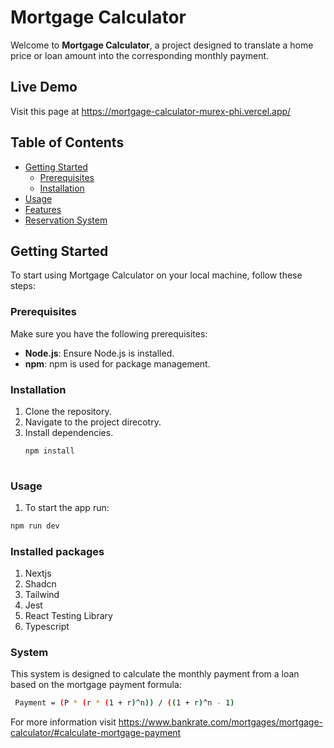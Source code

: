 # Mortgage Calculator

Welcome to **Mortgage Calculator**, a project designed to translate a home price or loan amount into the corresponding monthly payment.

## Live Demo
Visit this page at https://mortgage-calculator-murex-phi.vercel.app/

## Table of Contents

- [Getting Started](#getting-started)
  - [Prerequisites](#prerequisites)
  - [Installation](#installation)
- [Usage](#usage)
- [Features](#features)
- [Reservation System](#reservation-system)

## Getting Started

To start using Mortgage Calculator on your local machine, follow these steps:

### Prerequisites

Make sure you have the following prerequisites:

- **Node.js**: Ensure Node.js is installed.
- **npm**: npm is used for package management.

### Installation
1. Clone the repository.
2. Navigate to the project direcotry.
3. Install dependencies.
   ```sh
   npm install
  
### Usage
1. To start the app run:
```sh
npm run dev
```

### Installed packages
1. Nextjs
2. Shadcn
3. Tailwind
4. Jest
5. React Testing Library
6. Typescript


### System
This system is designed to calculate the monthly payment from a loan based on the mortgage payment formula:
```sh
 Payment = (P * (r * (1 + r)^n)) / ((1 + r)^n - 1)
```

For more information visit https://www.bankrate.com/mortgages/mortgage-calculator/#calculate-mortgage-payment


 
